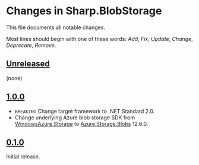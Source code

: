 # Changes in Sharp.BlobStorage
This file documents all notable changes.

Most lines should begin with one of these words:
*Add*, *Fix*, *Update*, *Change*, *Deprecate*, *Remove*.

## [Unreleased](https://github.com/sharpjs/Sharp.BlobStorage/compare/v1.0.0..HEAD)
(none)

## [1.0.0](https://github.com/sharpjs/Sharp.BlobStorage/compare/v0.1.0..v1.0.0)
- `BREAKING` Change target framework to .NET Standard 2.0.
- Change underlying Azure blob storage SDK
  from [WindowsAzure.Storage](https://www.nuget.org/packages/WindowsAzure.Storage/)
  to   [Azure.Storage.Blobs](https://www.nuget.org/packages/Azure.Storage.Blobs) 12.6.0.

## [0.1.0](https://github.com/sharpjs/Sharp.BlobStorage/tree/v0.1.0)
Initial release.
